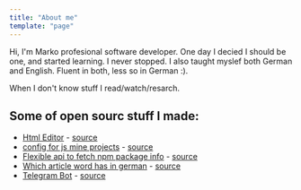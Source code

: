 ```yaml
---
title: "About me"
template: "page"
---
```


Hi, I'm Marko profesional software developer. One day I decied I should be one, and started learning. I never stopped. I also taught myslef both German and English. Fluent in both, less so in German :). 

When I don't know stuff I read/watch/resarch.

## Some of open sourc stuff I made:

- [Html Editor](https://compassionate-stonebraker.netlify.com/) - [source](https://github.com/ultrox/editor)
- [config for js mine projects]() - [source](https://github.com/ultrox/eslint-config-mavu)
- [Flexible api to fetch npm package info]() - [source](https://github.com/ultrox/pkginfo)
- [Which article word has in german]() - [source](https://github.com/ultrox/whichArticle)
- [Telegram Bot]() - [source](https://github.com/ultrox/telearticle)
